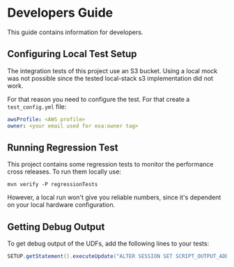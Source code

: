 # Developers Guide

This guide contains information for developers.

## Configuring Local Test Setup

The integration tests of this project use an S3 bucket. Using a local mock was not possible since the tested local-stack s3 implementation did not work.

For that reason you need to configure the test. For that create a `test_config.yml` file:

```yml
awsProfile: <AWS profile>
owner: <your email used for exa:owner tag>
```

## Running Regression Test

This project contains some regression tests to monitor the performance cross releases. To run them locally use:

```shell
mvn verify -P regressionTests
```

However, a local run won't give you reliable numbers, since it's dependent on your local hardware configuration.

## Getting Debug Output

To get debug output of the UDFs, add the following lines to your tests:

```java
SETUP.getStatement().executeUpdate("ALTER SESSION SET SCRIPT_OUTPUT_ADDRESS = '127.0.0.1:3000';");
 ```